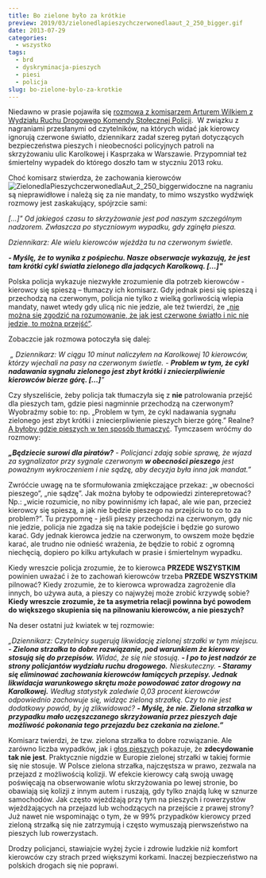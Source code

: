 ```yaml
---
title: Bo zielone było za krótkie
preview: 2019/03/zielonedlapieszychczerwonedlaaut_2_250_bigger.gif
date: 2013-07-29
categories:
  - wszystko
tags:
  - brd
  - dyskryminacja-pieszych
  - piesi
  - policja
slug: bo-zielone-bylo-za-krotkie
---
```


Niedawno w prasie pojawiła się [rozmowa z komisarzem Arturem Wilkiem z Wydziału Ruchu Drogowego Komendy Stołecznej Policji](http://warszawa.gazeta.pl/warszawa/1,34862,14308200,Kierowcy_bezkarni_na_czerwonym__Co_na_to_policja_.html?as=1).  W związku z nagraniami przesłanymi od czytelników, na których widać jak kierowcy ignorują czerwone światło, dziennikarz zadał szereg pytań dotyczących bezpieczeństwa pieszych i nieobecności policyjnych patroli na skrzyżowaniu ulic Karolkowej i Kasprzaka w Warszawie. Przypomniał też śmiertelny wypadek do którego doszło tam w styczniu 2013 roku.

Choć komisarz stwierdza, że zachowania kierowców ![ZielonedlaPieszychczerwonedlaAut_2_250_bigger](https://strefapiesza.files.wordpress.com/2019/03/zielonedlapieszychczerwonedlaaut_2_250_bigger.gif)widoczne na nagraniu są nieprawidłowe i należą się za nie mandaty, to mimo wszystko wydźwięk rozmowy jest zaskakujący, spójrzcie sami:

_\[…\]" Od jakiegoś czasu to skrzyżowanie jest pod naszym szczególnym nadzorem. Zwłaszcza po styczniowym wypadku, gdy zginęła piesza._

_Dziennikarz: Ale wielu kierowców wjeżdża tu na czerwonym świetle._

**_\- Myślę, że to wynika z pośpiechu. Nasze obserwacje wykazują, że jest tam krótki cykl światła zielonego dla jadących Karolkową. \[…\]"_**

Polska policja wykazuje niezwykłe zrozumienie dla potrzeb kierowców - kierowcy się spieszą – tłumaczy ich komisarz. Gdy jednak piesi się spieszą i przechodzą na czerwonym, policja nie tylko z wielką gorliwością wlepia mandaty, nawet wtedy gdy ulicą nic nie jedzie, ale też twierdzi, że [„nie można się zgodzić na rozumowanie, że jak jest czerwone światło i nic nie jedzie, to można przejść”](http://m.natemat.pl/f8281289a992ed2dc4f06363c44ae12e,981,0,0,0.jpg).

Zobaczcie jak rozmowa potoczyła się dalej:

 _„ Dziennikarz: W ciągu 10 minut naliczyłem na Karolkowej 10 kierowców, którzy wjechali na pasy na czerwonym świetle. - **Problem w tym, że cykl nadawania sygnału zielonego jest zbyt krótki i zniecierpliwienie kierowców bierze górę. \[…\]**”_

Czy słyszeliście, żeby policja tak tłumaczyła się z **nie** patrolowania przejść dla pieszych tam, gdzie piesi nagminnie przechodzą na czerwonym? Wyobraźmy sobie to: np. „Problem w tym, że cykl nadawania sygnału zielonego jest zbyt krótki i zniecierpliwienie pieszych bierze górę.” Realne? [A byłoby gdzie pieszych w ten sposób tłumaczyć](http://www.youtube.com/watch?v=rWU-edwkyyc). Tymczasem wróćmy do rozmowy:

**_„Będziecie surowi dla piratów?_** _\- Policjanci zdają sobie sprawę, że wjazd za sygnalizator przy sygnale czerwonym **w obecności pieszego** jest poważnym wykroczeniem i nie sądzę, aby decyzja była inna jak mandat.”_

Zwróćcie uwagę na te sformułowania zmiękczające przekaz: „w obecności pieszego”, „nie sądzę”. Jak można byłoby te odpowiedzi zinterepretować? Np.: „wicie rozumicie, no niby powinniśmy ich łapać, ale wie pan, przecież kierowcy się spieszą, a jak nie będzie pieszego na przejściu to co to za problem?”. Tu przypomnę - jeśli pieszy przechodzi na czerwonym, gdy nic nie jedzie, policja nie zgadza się na takie podejście i będzie go surowo karać. Gdy jednak kierowca jedzie na czerwonym, to owszem może będzie karać, ale trudno nie odnieść wrażenia, że będzie to robić z ogromną niechęcią, dopiero po kilku artykułach w prasie i śmiertelnym wypadku.

Kiedy wreszcie policja zrozumie, że to kierowca **PRZEDE WSZYSTKIM** powinien uważać i że to zachowań kierowców trzeba **PRZEDE WSZYSTKIM** pilnować? Kiedy zrozumie, że to kierowca wprowadza zagrożenie dla innych, bo używa auta, a pieszy co najwyżej może zrobić krzywdę sobie? **Kiedy wreszcie zrozumie, że ta asymetria relacji powinna być powodem do większego skupienia się na pilnowaniu kierowców, a nie pieszych?**

Na deser ostatni już kwiatek w tej rozmowie:

_„Dziennikarz: Czytelnicy sugerują likwidację zielonej strzałki w tym miejscu._ _**\- Zielona strzałka to dobre rozwiązanie, pod warunkiem że kierowcy stosują się do przepisów.** Widać, że się nie stosują. **\- I po to jest nadzór ze strony policjantów wydziału ruchu drogowego.** Nieskuteczny. **\- Staramy się eliminować zachowania kierowców łamiących przepisy. Jednak likwidacja warunkowego skrętu może powodować zator drogowy na Karolkowej.** Według statystyk zaledwie 0,03 procent kierowców odpowiednio zachowuje się, widząc zieloną strzałkę. Czy to nie jest dodatkowy powód, by ją zlikwidować? **\- Myślę, że nie. Zielona strzałka w przypadku mało uczęszczanego skrzyżowania przez pieszych daje możliwość pokonania tego przejazdu bez czekania na zielone.”**_

Komisarz twierdzi, że tzw. zielona strzałka to dobre rozwiązanie. Ale zarówno liczba wypadków, jak i [głos pieszych](http://www.wprost.pl/blogi/joanna_gorzelinska/?B=2231) pokazuje, że **zdecydowanie tak nie jest**. Praktycznie nigdzie w Europie zielonej strzałki w takiej formie się nie stosuje. W Polsce zielona strzałka, najczęstsza w prawo, zezwala na przejazd z możliwością kolizji. W efekcie kierowcy całą swoją uwagę poświęcają na obserwowanie wlotu skrzyżowania po lewej stronie, bo obawiają się kolizji z innym autem i ruszają, gdy tylko znajdą lukę w sznurze samochodów. Jak często wjeżdżają przy tym na pieszych i rowerzystów wjeżdżających na przejazd lub wchodzących na przejście z prawej strony? Już nawet nie wspominając o tym, że w 99% przypadków kierowcy przed zieloną strzałką się nie zatrzymują i często wymuszają pierwszeństwo na pieszych lub rowerzystach.

Drodzy policjanci, stawiajcie wyżej życie i zdrowie ludzkie niż komfort kierowców czy strach przed większymi korkami. Inaczej bezpieczeństwo na polskich drogach się nie poprawi.
